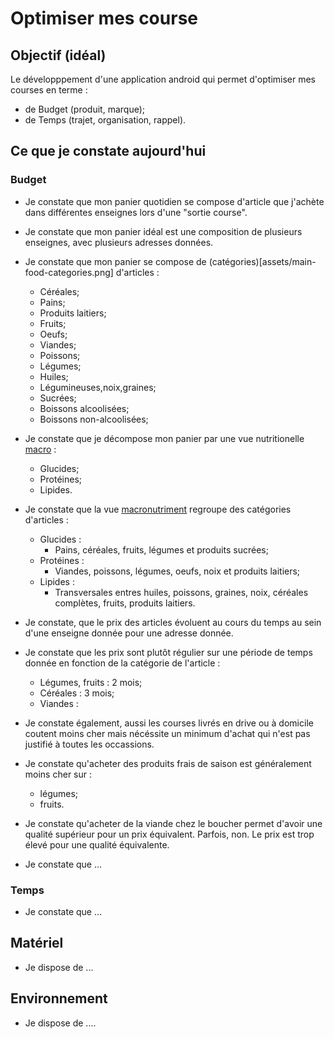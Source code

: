 # Optimiser mes course

## Objectif (idéal)

Le développpement d'une application android qui permet d'optimiser mes courses en terme :
- de Budget (produit, marque);
- de Temps (trajet, organisation, rappel).

## Ce que je constate aujourd'hui

### Budget

- Je constate que mon panier quotidien se compose d'article que j'achète dans différentes enseignes lors d'une "sortie course".

- Je constate que mon panier idéal est une composition de plusieurs enseignes, avec plusieurs adresses données.

- Je constate que mon panier se compose de (catégories)[assets/main-food-categories.png] d'articles :
    - Céréales;
    - Pains;
    - Produits laitiers;
    - Fruits;
    - Oeufs;
    - Viandes;
    - Poissons;
    - Légumes;
    - Huiles;
    - Légumineuses,noix,graines;
    - Sucrées;
    - Boissons alcoolisées;
    - Boissons non-alcoolisées;

- Je constate que je décompose mon panier par une vue nutritionelle [macro](https://www.laboratoire-lescuyer.com/blog/nos-conseils-sante/tout-savoir-sur-les-micronutriments-macronutriments#:~:text=Les%20macronutriments%20sont%20les%20%C3%A9l%C3%A9ments,'apportent%20pas%20d'%C3%A9nergie.) :
    - Glucides;
    - Protéines;
    - Lipides.

- Je constate que la vue [macronutriment](https://www.laboratoire-lescuyer.com/blog/nos-conseils-sante/tout-savoir-sur-les-micronutriments-macronutriments#:~:text=Les%20macronutriments%20sont%20les%20%C3%A9l%C3%A9ments,'apportent%20pas%20d'%C3%A9nergie.) regroupe des catégories d'articles :
    - Glucides : 
        - Pains, céréales, fruits, légumes et produits sucrées;
    - Protéines :
        - Viandes, poissons, légumes, oeufs, noix et produits laitiers;
    - Lipides :
        - Transversales entres huiles, poissons, graines, noix, céréales complètes, fruits, produits laitiers.

- Je constate, que le prix des articles évoluent au cours du temps au sein d'une enseigne donnée pour une adresse donnée.

- Je constate  que les prix sont plutôt régulier sur une période de temps donnée en fonction de la catégorie de l'article :
    - Légumes, fruits : 2 mois;
    - Céréales : 3 mois;
    - Viandes : 

- Je constate également, aussi les courses livrés en drive ou à domicile coutent moins cher mais nécéssite un minimum d'achat qui n'est pas justifié à toutes les occassions.

- Je constate qu'acheter des produits frais de saison est généralement moins cher sur :
    - légumes;
    - fruits.

- Je constate qu'acheter de la viande chez le boucher permet d'avoir une qualité supérieur pour un prix équivalent. Parfois, non. Le prix est trop élevé pour une qualité équivalente.

- Je constate que ...

### Temps

- Je constate que ...

## Matériel

- Je dispose de ...

## Environnement

- Je dispose de ....